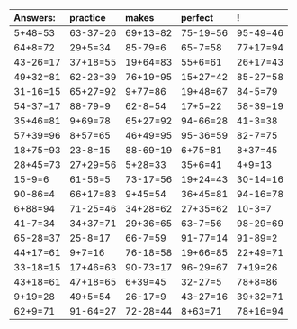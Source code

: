 | Answers: | practice | makes | perfect | ! |
| :--- | :--- | :--- | :--- | :--- |
| 5+48=53 | 63-37=26 | 69+13=82 | 75-19=56 | 95-49=46 | 
| 64+8=72 | 29+5=34 | 85-79=6 | 65-7=58 | 77+17=94 | 
| 43-26=17 | 37+18=55 | 19+64=83 | 55+6=61 | 26+17=43 | 
| 49+32=81 | 62-23=39 | 76+19=95 | 15+27=42 | 85-27=58 | 
| 31-16=15 | 65+27=92 | 9+77=86 | 19+48=67 | 84-5=79 | 
| 54-37=17 | 88-79=9 | 62-8=54 | 17+5=22 | 58-39=19 | 
| 35+46=81 | 9+69=78 | 65+27=92 | 94-66=28 | 41-3=38 | 
| 57+39=96 | 8+57=65 | 46+49=95 | 95-36=59 | 82-7=75 | 
| 18+75=93 | 23-8=15 | 88-69=19 | 6+75=81 | 8+37=45 | 
| 28+45=73 | 27+29=56 | 5+28=33 | 35+6=41 | 4+9=13 | 
| 15-9=6 | 61-56=5 | 73-17=56 | 19+24=43 | 30-14=16 | 
| 90-86=4 | 66+17=83 | 9+45=54 | 36+45=81 | 94-16=78 | 
| 6+88=94 | 71-25=46 | 34+28=62 | 27+35=62 | 10-3=7 | 
| 41-7=34 | 34+37=71 | 29+36=65 | 63-7=56 | 98-29=69 | 
| 65-28=37 | 25-8=17 | 66-7=59 | 91-77=14 | 91-89=2 | 
| 44+17=61 | 9+7=16 | 76-18=58 | 19+66=85 | 22+49=71 | 
| 33-18=15 | 17+46=63 | 90-73=17 | 96-29=67 | 7+19=26 | 
| 43+18=61 | 47+18=65 | 6+39=45 | 32-27=5 | 78+8=86 | 
| 9+19=28 | 49+5=54 | 26-17=9 | 43-27=16 | 39+32=71 | 
| 62+9=71 | 91-64=27 | 72-28=44 | 8+63=71 | 78+16=94 | 
